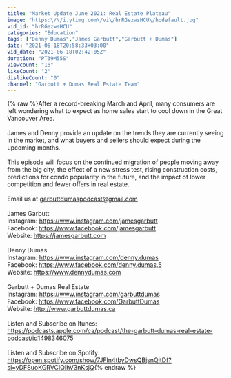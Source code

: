 ```yaml
---
title: "Market Update June 2021: Real Estate Plateau"
image: "https:\/\/i.ytimg.com\/vi\/hrRGezwsHCU\/hqdefault.jpg"
vid_id: "hrRGezwsHCU"
categories: "Education"
tags: ["Denny Dumas","James Garbutt","Garbutt + Dumas"]
date: "2021-06-18T20:58:33+03:00"
vid_date: "2021-06-18T02:42:05Z"
duration: "PT39M55S"
viewcount: "16"
likeCount: "2"
dislikeCount: "0"
channel: "Garbutt + Dumas Real Estate Team"
---
```

{% raw %}After a record-breaking March and April, many consumers are left wondering what to expect as home sales start to cool down in the Great Vancouver Area. <br /><br />James and Denny provide an update on the trends they are currently seeing in the market, and what buyers and sellers should expect during the upcoming months. <br /><br />This episode will focus on the continued migration of people moving away from the big city, the effect of a new stress test, rising construction costs, predictions for condo popularity in the future, and the impact of lower competition and fewer offers in real estate.<br /><br />Email us at garbuttdumaspodcast@gmail.com<br /><br />James Garbutt<br />Instagram: <a rel="nofollow" target="blank" href="https://www.instagram.com/jamesgarbutt">https://www.instagram.com/jamesgarbutt</a><br />Facebook: <a rel="nofollow" target="blank" href="https://www.facebook.com/jamesgarbutt">https://www.facebook.com/jamesgarbutt</a><br />Website: <a rel="nofollow" target="blank" href="https://jamesgarbutt.com">https://jamesgarbutt.com</a><br /><br />Denny Dumas <br />Instagram: <a rel="nofollow" target="blank" href="https://www.instagram.com/denny.dumas">https://www.instagram.com/denny.dumas</a><br />Facebook: <a rel="nofollow" target="blank" href="https://www.facebook.com/denny.dumas.5">https://www.facebook.com/denny.dumas.5</a><br />Website: <a rel="nofollow" target="blank" href="https://www.dennydumas.com">https://www.dennydumas.com</a><br /><br />Garbutt + Dumas Real Estate<br />Instagram: <a rel="nofollow" target="blank" href="https://www.instagram.com/garbuttdumas">https://www.instagram.com/garbuttdumas</a><br />Facebook: <a rel="nofollow" target="blank" href="https://www.facebook.com/GarbuttDumas">https://www.facebook.com/GarbuttDumas</a><br />Website: <a rel="nofollow" target="blank" href="http://www.garbuttdumas.ca">http://www.garbuttdumas.ca</a><br /><br />Listen and Subscribe on Itunes: <br /><a rel="nofollow" target="blank" href="https://podcasts.apple.com/ca/podcast/the-garbutt-dumas-real-estate-podcast/id1498346075">https://podcasts.apple.com/ca/podcast/the-garbutt-dumas-real-estate-podcast/id1498346075</a><br /><br />Listen and Subscribe on Spotify: <br /><a rel="nofollow" target="blank" href="https://open.spotify.com/show/7JFln4tbyDwsQBjsnQitDf?si=yDFSuoKGRVCIQlhV3nKsjQ">https://open.spotify.com/show/7JFln4tbyDwsQBjsnQitDf?si=yDFSuoKGRVCIQlhV3nKsjQ</a>{% endraw %}
